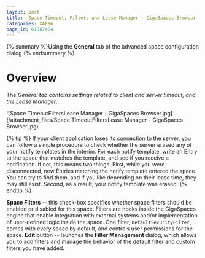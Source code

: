 ```yaml
---
layout: post
title:  Space Timeout, Filters and Lease Manager - GigaSpaces Browser
categories: XAP96
page_id: 61867454
---
```


{% summary %}Using the **General** tab of the advanced space configuration dialog.{% endsummary %}

# Overview

The **General* tab contains settings related to client and server timeout, and the *Lease Manager**. 

![Space TimeoutFiltersLease Manager - GigaSpaces Browser.jpg](/attachment_files/Space TimeoutFiltersLease Manager - GigaSpaces Browser.jpg) 

{% tip %}
If your client application loses its connection to the server, you can follow a simple procedure to check whether the server erased any of your notify templates in the interim. For each notify template, write an Entry to the space that matches the template, and see if you receive a notification. If not, this means two things: First, while you were disconnected, new Entries matching the notify template entered the space. You can try to find them, and if you like depending on their lease time, they may still exist. Second, as a result, your notify template was erased.
{% endtip %}

**Space Filters** -- this check-box specifies whether space filters should be enabled or disabled for this space. Filters are hooks inside the GigaSpaces engine that enable integration with external systems and/or implementation of user-defined logic inside the space. One filter, `DefaultSecurityFilter`, comes with every space by default, and controls user permissions for the space.
**Edit** button -- launches the **Filter Management** dialog, which allows you to add filters and manage the behavior of the default filter and custom filters you have added. 

